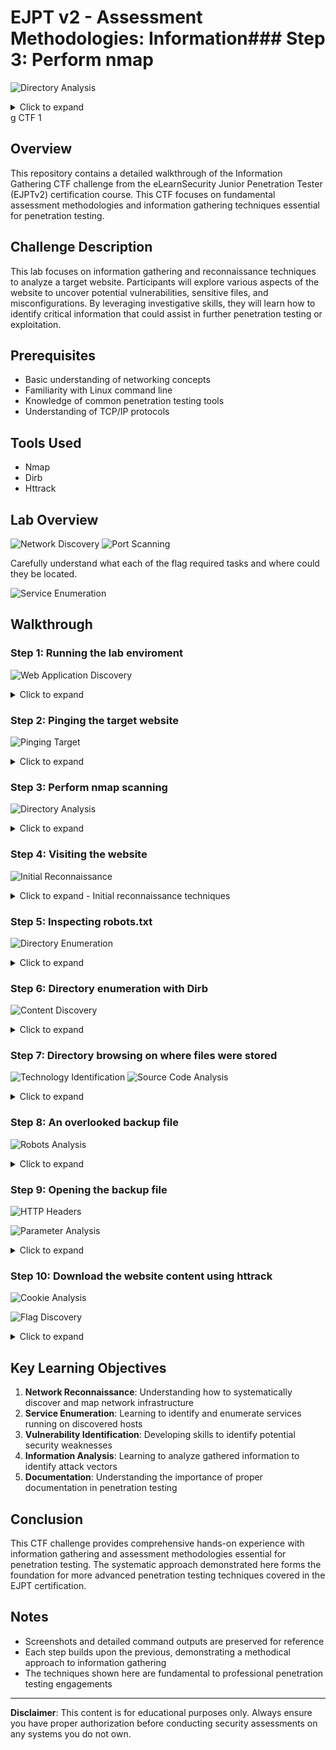 # EJPT v2 - Assessment Methodologies: Information### Step 3: Perform nmap 
![Directory Analysis](picture8.png)

<details>
<summary>Click to expand</summary>

With connectivity confirmed, the next step was to run an Nmap scan on the target to identify open ports and running services. Nmap (Network Mapper) is an essential reconnaissance tool that provides detailed information about the target's network exposure.

The basic Nmap scan command used was:
```bash
nmap target_ip
```

For more comprehensive results, additional scan options can be employed:
```bash
# Service version detection
nmap -sV target_ip

# Service and script scanning
nmap -sC -sV target_ip

# Scan all ports
nmap -p- target_ip
```

The Nmap scan results revealed:
- **Open ports**: Identified which services are accessible
- **Service versions**: Determined the specific versions of running services
- **Operating system hints**: Gathered clues about the target's OS
- **Service banners**: Obtained additional service information

During this enumeration phase, I discovered that **FLAG 2** was embedded within the Nmap scan results or service banner information, demonstrating how network reconnaissance can directly lead to flag discovery in CTF environments.

This scan provided the foundation for understanding the target's attack surface and guided subsequent enumeration efforts toward the identified services.

</details>g CTF 1

## Overview
This repository contains a detailed walkthrough of the Information Gathering CTF challenge from the eLearnSecurity Junior Penetration Tester (EJPTv2) certification course. This CTF focuses on fundamental assessment methodologies and information gathering techniques essential for penetration testing.

## Challenge Description
This lab focuses on information gathering and reconnaissance techniques to analyze a target website. Participants will explore various aspects of the website to uncover potential vulnerabilities, sensitive files, and misconfigurations. By leveraging investigative skills, they will learn how to identify critical information that could assist in further penetration testing or exploitation.

## Prerequisites
- Basic understanding of networking concepts
- Familiarity with Linux command line
- Knowledge of common penetration testing tools
- Understanding of TCP/IP protocols

## Tools Used
- Nmap
- Dirb
- Httrack

## Lab Overview 
![Network Discovery](picture1.png)
![Port Scanning](picture2.png)

Carefully understand what each of the flag required tasks and where could they be located.

![Service Enumeration](picture3.png)

## Walkthrough

### Step 1: Running the lab enviroment
![Web Application Discovery](picture4.png)

<details> <summary>Click to expand</summary>

The first step was to launch the provided lab environment. This setup creates the controlled workspace where all subsequent testing and analysis will take place, ensuring a consistent and reproducible environment for the assessment.

</details>


### Step 2: Pinging the target website
![Pinging Target](picture5.png)

<details>
<summary>Click to expand</summary>

As a preliminary step, I performed a simple ping test to check whether the target system was reachable. This serves as a quick “handshake” to confirm that the host is active and responding before moving on to deeper enumeration. Establishing this baseline connectivity ensures that subsequent tests can be carried out smoothly and without unnecessary interruptions.

</details>

### Step 3: Perform nmap scanning 
![Directory Analysis](picture8.png)

<details>
<summary>Click to expand</summary>

With connectivity confirmed, the next step was to run an Nmap scan on the target. This process helps identify open ports, available services, and potential entry points for further exploration. The scan provides a clearer picture of the system’s surface exposure, forming the foundation for deeper enumeration and vulnerability assessment This reveal **FLAG 2**.

</details>

### Step 4: Visiting the website
![Initial Reconnaissance](picture6.png)

<details>
<summary>Click to expand - Initial reconnaissance techniques</summary>

Following the Nmap scan, it was clear that the target was running a web service on port 80. Navigating to the IP address in a browser revealed a WordPress-based website. This initial reconnaissance provided valuable insight into the type of application in use, setting the stage for further enumeration of potential vulnerabilities specific to WordPress.

</details>

### Step 5: Inspecting robots.txt
![Directory Enumeration](picture7.png)

<details>
<summary>Click to expand</summary>

Following the initial website reconnaissance, I examined the robots.txt file located at the root of the server. The robots.txt file is a standard used by websites to communicate with web crawlers and search engines, providing instructions about which parts of the site should or should not be indexed.

To access the robots.txt file, I navigated to:
```
http://target_ip/robots.txt
```

The robots.txt file typically contains:
- **Disallow directives**: Paths that search engines should not crawl
- **Allow directives**: Explicitly permitted paths
- **Sitemap locations**: References to XML sitemaps
- **Crawl-delay settings**: Instructions for crawler behavior

This file is particularly valuable during reconnaissance because:
1. **Hidden directories**: Often reveals directories administrators want to keep private
2. **Sensitive paths**: May point to admin panels, backup directories, or development areas
3. **Site structure insights**: Provides a roadmap of important website sections
4. **Security through obscurity failures**: Exposes paths meant to be hidden

Upon examining the robots.txt file, I discovered **FLAG 1**.

</details>

### Step 6: Directory enumeration with Dirb
![Content Discovery](picture9.png)

<details>
<summary>Click to expand</summary>

Using Dirb to discover hidden directories and files on the target website. This automated tool helps identify potential entry points and sensitive resources that may not be linked from the main pages.

</details>

### Step 7: Directory browsing on where files were stored
![Technology Identification](picture10.png)
![Source Code Analysis](picture11.png)
<details>
<summary>Click to expand</summary>

After discovering directories through the Dirb enumeration, the next crucial step was to manually browse through the identified directories to examine their contents. This involved systematically navigating to each discovered directory and analyzing what files and subdirectories were accessible. 

During this exploration, I found `/wp-content/uploads` directory which is a common WordPress directory where uploaded files are stored. This directory contains the **FLAG 3**.
</details>

### Step 8: An overlooked backup file
![Robots Analysis](picture13.png)

<details>
<summary>Click to expand</summary>

Asking chatgpt, I discovered a backup file used by wordpress named `wp-config.bak`/`wp-config.php.bak`

These backup files can have various naming conventions such as:
- `.bak` extensions (e.g., `config.php.bak`)
- Tilde suffix (e.g., `index.php~`)
- `.old` extensions (e.g., `database.sql.old`)
- Date-based naming (e.g., `backup_2023.zip`)
</details>

### Step 9: Opening the backup file 
![HTTP Headers](picture12.png)

![Parameter Analysis](picture15.png)

<details>
<summary>Click to expand</summary>

After discovering the backup file `wp-config.php.bak`, the next step was to access and examine its contents. When attempting to open this file through the web browser, it automatically triggered a download of the backup file to the local machine.

The `wp-config.php` file is particularly sensitive in WordPress installations as it contains critical configuration information including:
- Database connection credentials
- Authentication keys and salts
- Table prefix information
- Debug settings
- Security keys

Using the `cat` command to examine the downloaded backup file revealed its complete contents, including database credentials and other sensitive configuration data. Most importantly, this backup file contained **Flag 4**.

</details>


### Step 10: Download the website content using httrack
![Cookie Analysis](picture18.png)

![Flag Discovery](picture19.png)

<details>
<summary>Click to expand</summary>

To perform a comprehensive analysis of the website and ensure no hidden content was missed, I used HTTrack to create a complete local mirror of the target website. HTTrack is a powerful website copying utility that downloads entire websites to local storage, preserving the directory structure and all linked files.

The HTTrack command used was:
```bash
httrack http://target_ip/ -O /path/to/output/directory/
```

This process systematically downloads:
- All HTML pages and their content
- Images, CSS, and JavaScript files
- Linked documents and media files
- Directory structures and file hierarchies
- Hidden or referenced files that might not be discoverable through manual browsing

```bash
# Search for FLAG5
grep -i "FLAG5" -R target.ine.local/
```

This systematic analysis of the mirrored content revealed **Flag 5**.
</details>

## Key Learning Objectives

1. **Network Reconnaissance**: Understanding how to systematically discover and map network infrastructure
2. **Service Enumeration**: Learning to identify and enumerate services running on discovered hosts
3. **Vulnerability Identification**: Developing skills to identify potential security weaknesses
4. **Information Analysis**: Learning to analyze gathered information to identify attack vectors
5. **Documentation**: Understanding the importance of proper documentation in penetration testing


## Conclusion

This CTF challenge provides comprehensive hands-on experience with information gathering and assessment methodologies essential for penetration testing. The systematic approach demonstrated here forms the foundation for more advanced penetration testing techniques covered in the EJPT certification.

## Notes

- Screenshots and detailed command outputs are preserved for reference
- Each step builds upon the previous, demonstrating a methodical approach to information gathering
- The techniques shown here are fundamental to professional penetration testing engagements

---

**Disclaimer**: This content is for educational purposes only. Always ensure you have proper authorization before conducting security assessments on any systems you do not own.